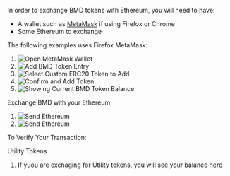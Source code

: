 In order to exchange BMD tokens with Ethereum, you will need to have:

* A wallet such as [MetaMask](https://metamask.io) if using Firefox or Chrome
* Some Ethereum to exchange

The following examples uses Firefox MetaMask:

1. ![Open MetaMask Wallet](https://github.com/BlockMedical/BlockMedical/blob/master/docs/add_token_mm1.png)
2. ![Add BMD Token Entry](https://github.com/BlockMedical/BlockMedical/blob/master/docs/add_token_mm2.png)
3. ![Select Custom ERC20 Token to Add](https://github.com/BlockMedical/BlockMedical/blob/master/docs/add_token_mm3.png)
4. ![Confirm and Add Token](https://github.com/BlockMedical/BlockMedical/blob/master/docs/add_token_mm4.png)
5. ![Showing Current BMD Token Balance](https://github.com/BlockMedical/BlockMedical/blob/master/docs/add_token_mm5.png)

Exchange BMD with your Ethereum:

1. ![Send Ethereum](https://github.com/BlockMedical/BlockMedical/blob/master/docs/ex_token_mm1.png)
2. ![Send Ethereum](https://github.com/BlockMedical/BlockMedical/blob/master/docs/ex_token_mm2.png)

To Verify Your Transaction:

Utility Tokens
1. If yuou are exchaging for Utility tokens, you will see your balance [here](https://etherscan.io/address/0xafdaa366213f08f1121a528d757c4d4f22dfac29)


